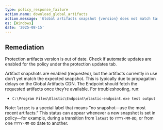 ```yaml
---
type: policy_response_failure
action.name: download_global_artifacts
action.message: 'Global artifacts snapshot {version} does not match target snapshot: {date}'
os: [Windows]
date: '2025-08-15'
---
```


## Remediation

Protection artifacts version is out of date. Check if automatic updates are enabled for the policy under the protection updates tab.

Artifact snapshots are enabled (requested), but the artifacts currently in use don’t yet match the expected snapshot. This is typically due to propagation delays on the Global Artifacts CDN. The Endpoint should fetch the requested artifacts once they’re available. For troubleshooting, run:

- `C:\Program Files\Elastic\Endpoint\elastic-endpoint.exe test output`

Note: `latest` is a special label that means “no snapshot—use the most recent artifacts.” This status can appear whenever a new snapshot is set in policy—for example, during a transition from `latest` to `YYYY-MM-DD`, or from one `YYYY-MM-DD` date to another.
